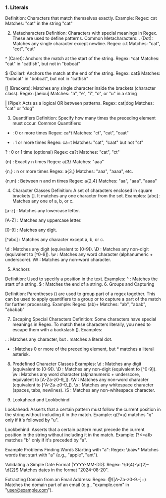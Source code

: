 ### 1. Literals
Definition: Characters that match themselves exactly.
Example:
Regex: cat
Matches: "cat" in the string "cat"

2. Metacharacters
Definition: Characters with special meanings in Regex. These are used to define patterns.
Common Metacharacters:
. (Dot): Matches any single character except newline.
Regex: c.t
Matches: "cat", "cot", "cut"

^ (Caret): Anchors the match at the start of the string.
Regex: ^cat
Matches: "cat" in "catfish", but not in "bobcat"

$ (Dollar): Anchors the match at the end of the string.
Regex: cat$
Matches: "bobcat" in "bobcat", but not in "catfish"

[] (Brackets): Matches any single character inside the brackets (character class).
Regex: [aeiou]
Matches: "a", "e", "i", "o", or "u" in a string

| (Pipe): Acts as a logical OR between patterns.
Regex: cat|dog
Matches: "cat" or "dog"

3. Quantifiers
Definition: Specify how many times the preceding element must occur.
Common Quantifiers:

* : 0 or more times
Regex: ca*t
Matches: "ct", "cat", "caat"

+ : 1 or more times
Regex: ca+t
Matches: "cat", "caat" but not "ct"


? : 0 or 1 time (optional)
Regex: ca?t
Matches: "cat", "ct"

{n} : Exactly n times
Regex: a{3}
Matches: "aaa"

{n,} : n or more times
Regex: a{3,}
Matches: "aaa", "aaaa", etc.

{n,m} : Between n and m times
Regex: a{2,4}
Matches: "aa", "aaa", "aaaa"

4. Character Classes
Definition: A set of characters enclosed in square brackets []. It matches any one character from the set.
Examples:
[abc] : Matches any one of a, b, or c.

[a-z] : Matches any lowercase letter.

[A-Z] : Matches any uppercase letter.

[0-9] : Matches any digit.

[^abc] : Matches any character except a, b, or c.

\d : Matches any digit (equivalent to [0-9]).
\D : Matches any non-digit (equivalent to [^0-9]).
\w : Matches any word character (alphanumeric + underscore).
\W : Matches any non-word character.

5. Anchors

Definition: Used to specify a position in the text.
Examples:
^ : Matches the start of a string.
$ : Matches the end of a string.
6. Groups and Capturing

Definition: Parentheses () are used to group part of a regex together. This can be used to apply quantifiers to a group or to capture a part of the match for further processing.
Example:
Regex: (ab)+
Matches: "ab", "abab", "ababab"

7. Escaping Special Characters
Definition: Some characters have special meanings in Regex. To match these characters literally, you need to escape them with a backslash (\).
Examples:

. : Matches any character, but \. matches a literal dot.
* : Matches 0 or more of the preceding element, but \* matches a literal asterisk.

8. Predefined Character Classes
Examples:
\d : Matches any digit (equivalent to [0-9]).
\D : Matches any non-digit (equivalent to [^0-9]).
\w : Matches any word character (alphanumeric + underscore, equivalent to [A-Za-z0-9_]).
\W : Matches any non-word character (equivalent to [^A-Za-z0-9_]).
\s : Matches any whitespace character (spaces, tabs, newlines).
\S : Matches any non-whitespace character.


9. Lookahead and Lookbehind

Lookahead: Asserts that a certain pattern must follow the current position in the string without including it in the match.
Example: q(?=u) matches "q" only if it's followed by "u".

Lookbehind: Asserts that a certain pattern must precede the current position in the string without including it in the match.
Example: (?<=a)b matches "b" only if it's preceded by "a".

Example Problems
Finding Words Starting with "a":
Regex: \ba\w*
Matches words that start with "a" (e.g., "apple", "ant").

Validating a Simple Date Format (YYYY-MM-DD):
Regex: ^\d{4}-\d{2}-\d{2}$
Matches dates in the format "2024-08-20".

Extracting Domain from an Email Address:
Regex: @([A-Za-z0-9.-]+)
Matches the domain part of an email (e.g., "example.com" in "user@example.com").
